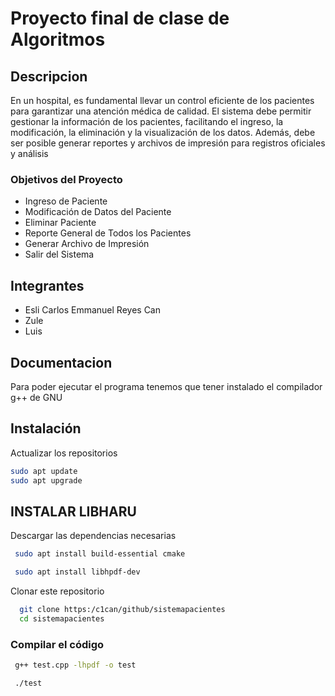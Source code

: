 # Proyecto final de clase de Algoritmos

## Descripcion

En un hospital, es fundamental llevar un control eficiente de los pacientes para garantizar una atención
médica de calidad. El sistema debe permitir gestionar la información de los pacientes, facilitando el
ingreso, la modificación, la eliminación y la visualización de los datos. Además, debe ser posible
generar reportes y archivos de impresión para registros oficiales y análisis

### Objetivos del Proyecto
- Ingreso de Paciente
- Modificación de Datos del Paciente
- Eliminar Paciente
- Reporte General de Todos los Pacientes
- Generar Archivo de Impresión
- Salir del Sistema

## Integrantes

- Esli Carlos Emmanuel Reyes Can
- Zule
- Luis

## Documentacion

Para poder ejecutar el programa tenemos que tener instalado el compilador g++ de GNU
## Instalación

Actualizar los repositorios
```bash
sudo apt update
sudo apt upgrade

```
INSTALAR LIBHARU
-
Descargar las dependencias necesarias
```bash
 sudo apt install build-essential cmake
```
```bash
 sudo apt install libhpdf-dev
```


Clonar este repositorio

```bash
  git clone https:/c1can/github/sistemapacientes
  cd sistemapacientes
```
### Compilar el código
```bash
 g++ test.cpp -lhpdf -o test
```
```bash
 ./test
```
